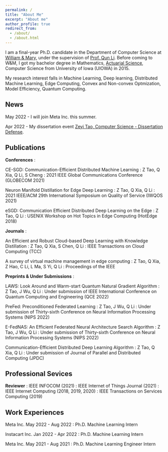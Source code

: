 ```yaml
---
permalink: /
title: "About Me"
excerpt: "About me"
author_profile: true
redirect_from: 
  - /about/
  - /about.html
---
```


I am a final-year Ph.D. candidate in the Department of Computer Science at [William & Mary](https://www.wm.edu/), under the supervision of [Prof. Qun Li](https://www.cs.wm.edu/~liqun/). Before coming to W&M, I got my bachelor degree in Mathematics, [Actuarial Science](https://en.wikipedia.org/wiki/Actuarial_science), Computer Science from University of Iowa (UIOWA) in 2015.

My research interest falls in Machine Learning, Deep learning, Distributed Machine Learning, Edge Computing, Convex and Non-convex Optmization, Model Efficiency, Quantum Computing.



## News
May 2022 - I will join Meta Inc. this summer.

Apr 2022 - My dissertation event [Zeyi Tao, Computer Science - Dissertation Defense](https://events.wm.edu/event/view/asgradstudies/129519).


## Publications
**Conferences**
:

CE-SGD: Communication-Efficient Distributed Machine Learning
:   Z Tao, Q Xia, Q Li, S Cheng
:   2021 IEEE Global Communications Conference (GLOBECOM 2021)

Neuron Manifold Distillation for Edge Deep Learning
:   Z Tao, Q Xia, Q Li
:   2021 IEEE/ACM 29th International Symposium on Quality of Service (IWQOS 2021)

eSGD: Communication Efficient Distributed Deep Learning on the Edge
:    Z Tao, Q Li
:    USENIX Workshop on Hot Topics in Edge Computing (HotEdge 2018)

**Journals**
:

An Efficient and Robust Cloud-based Deep Learning with Knowledge Distillation
:   Z Tao, Q Xia, S Chen, Q Li 
:   IEEE Transactions on Cloud Computing (TCC)

A survey of virtual machine management in edge computing
:    Z Tao, Q Xia, Z Hao, C Li, L Ma, S Yi, Q Li
:    Proceedings of the IEEE

**Preprints & Under Submissions**
:

LAWS: Look Around and Warm-start Quantum Natural Gradient Algorithm 
:   Z Tao, J Wu, Q Li
:   Under submission of IEEE International Conference on Quantum Computing and Engineering (QCE 2022)

PreFed: Preconditioned Federated Learning 
:   Z Tao, J Wu, Q Li
:   Under submission of Thirty-sixth Conference on Neural Information Processing Systems (NIPS 2022)
 
E-FedNAS: An Efficient Federated Neural Architecture Search Algorithm
:   Z Tao, J Wu, Q Li
:   Under submission of Thirty-sixth Conference on Neural Information Processing Systems (NIPS 2022)

Communication-Efficient Distributed Deep Learning Algorithm
:   Z Tao, Q Xia, Q Li
:   Under submission of Journal of Parallel and Distributed Computing (JPDC)

## Professional Sevices
**Reviewer**
:   IEEE INFOCOM (2021)
:   IEEE Internet of Things Journal (2021)
:   IEEE Internet Computing (2018, 2019, 2020)
:   IEEE Transactions on Services Computing (2019)

## Work Experiences

Meta Inc. May 2022 - Aug 2022
:   Ph.D. Machine Learning Intern

Instacart Inc. Jan 2022 - Apr 2022
:   Ph.D. Machine Learning Intern

Meta Inc. May 2021 - Aug 2021
:   Ph.D. Machine Learning Engineer Intern

